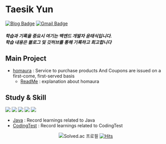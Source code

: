# Taesik Yun 
<div>

 [![Blog Badge](https://img.shields.io/badge/Tech%20Blog-000000?style=flat-square&logo=tistory&logoColor=white&link=https://latewalk.tistory.com/)](https://latewalk.tistory.com/)
 [![Gmail Badge](https://img.shields.io/badge/gksrmf359@gmail.com-d14836?style=flat-square&logo=Gmail&logoColor=white&link=mailto:gksrmf359@gmail.com)](mailto:gksrmf359@gmail.com)	

</div>

##### 학습과 기록을 중요시 여기는 백엔드 개발자 윤태식입니다. <br> 학습 내용은 블로그 및 깃허브를 통해 기록하고 회고합니다

## Main Project
- [homaura](https://github.com/Tedeeeee/homaura) : Service to purchase products And Coupons are issued on a first-come, first-served basis
  - [ReadMe](https://github.com/Tedeeeee/homaura/blob/main/README.md) : explanation about homaura

## Study & Skill
<div>

<img src="https://img.shields.io/badge/Git-F05032?style=flat-square&logo=Git&logoColor=white"/>
<img src="https://img.shields.io/badge/Java-007396?style=flat-square&logo=java&logoColor=white"/>
<img src="https://img.shields.io/badge/spring-6DB33F?style=flat-square&logo=spring&logoColor=white"/>
<img src="https://img.shields.io/badge/MySQL-4479A1?style=flat-square&logo=MySQL&logoColor=white"/>
<img src="https://img.shields.io/badge/Radis-DC382D?style=flat-square&logo=Redis&logoColor=white"/>

</div>

- [Java](https://github.com/Tedeeeee/JavaAtoZ) : Record learnings related to Java
- [CodingTest](https://github.com/Tedeeeee/codingTest) : Record learnings related to CodingTest

<div align=center>

![Solved.ac
프로필](http://mazassumnida.wtf/api/mini/generate_badge?boj=gksmf35916)
[![Hits](https://hits.seeyoufarm.com/api/count/incr/badge.svg?url=https%3A%2F%2Fgithub.com%2FTedeeeee&count_bg=%2379C83D&title_bg=%23555555&icon=&icon_color=%23E7E7E7&title=hits&edge_flat=false)](https://hits.seeyoufarm.com)
